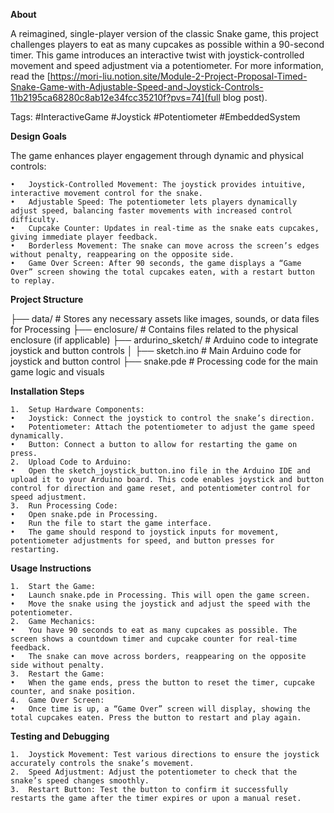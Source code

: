 **About**

A reimagined, single-player version of the classic Snake game, this project challenges players to eat as many cupcakes as possible within a 90-second timer. This game introduces an interactive twist with joystick-controlled movement and speed adjustment via a potentiometer. For more information, read the [https://mori-liu.notion.site/Module-2-Project-Proposal-Timed-Snake-Game-with-Adjustable-Speed-and-Joystick-Controls-11b2195ca68280c8ab12e34fcc35210f?pvs=74](full blog post).


Tags: #InteractiveGame #Joystick #Potentiometer #EmbeddedSystem

**Design Goals**

The game enhances player engagement through dynamic and physical controls:

	•	Joystick-Controlled Movement: The joystick provides intuitive, interactive movement control for the snake.
	•	Adjustable Speed: The potentiometer lets players dynamically adjust speed, balancing faster movements with increased control difficulty.
	•	Cupcake Counter: Updates in real-time as the snake eats cupcakes, giving immediate player feedback.
	•	Borderless Movement: The snake can move across the screen’s edges without penalty, reappearing on the opposite side.
	•	Game Over Screen: After 90 seconds, the game displays a “Game Over” screen showing the total cupcakes eaten, with a restart button to replay.

**Project Structure**

├── data/                    # Stores any necessary assets like images, sounds, or data files for Processing
├── enclosure/               # Contains files related to the physical enclosure (if applicable)
├── ardurino_sketch/         # Arduino code to integrate joystick and button controls
│   ├── sketch.ino  # Main Arduino code for joystick and button control
├── snake.pde                # Processing code for the main game logic and visuals

**Installation Steps**

	1.	Setup Hardware Components:
	•	Joystick: Connect the joystick to control the snake’s direction.
	•	Potentiometer: Attach the potentiometer to adjust the game speed dynamically.
	•	Button: Connect a button to allow for restarting the game on press.
	2.	Upload Code to Arduino:
	•	Open the sketch_joystick_button.ino file in the Arduino IDE and upload it to your Arduino board. This code enables joystick and button control for direction and game reset, and potentiometer control for speed adjustment.
	3.	Run Processing Code:
	•	Open snake.pde in Processing.
	•	Run the file to start the game interface.
	•	The game should respond to joystick inputs for movement, potentiometer adjustments for speed, and button presses for restarting.

**Usage Instructions**

	1.	Start the Game:
	•	Launch snake.pde in Processing. This will open the game screen.
	•	Move the snake using the joystick and adjust the speed with the potentiometer.
	2.	Game Mechanics:
	•	You have 90 seconds to eat as many cupcakes as possible. The screen shows a countdown timer and cupcake counter for real-time feedback.
	•	The snake can move across borders, reappearing on the opposite side without penalty.
	3.	Restart the Game:
	•	When the game ends, press the button to reset the timer, cupcake counter, and snake position.
	4.	Game Over Screen:
	•	Once time is up, a “Game Over” screen will display, showing the total cupcakes eaten. Press the button to restart and play again.

**Testing and Debugging**

	1.	Joystick Movement: Test various directions to ensure the joystick accurately controls the snake’s movement.
	2.	Speed Adjustment: Adjust the potentiometer to check that the snake’s speed changes smoothly.
	3.	Restart Button: Test the button to confirm it successfully restarts the game after the timer expires or upon a manual reset.

